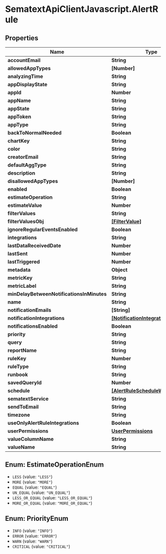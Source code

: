 # SematextApiClientJavascript.AlertRule

## Properties

| Name                                      | Type                                                                | Description | Notes      |
| ----------------------------------------- | ------------------------------------------------------------------- | ----------- | ---------- |
| **accountEmail**                          | **String**                                                          |             | [optional] |
| **allowedAppTypes**                       | **[Number]**                                                        |             | [optional] |
| **analyzingTime**                         | **String**                                                          |             | [optional] |
| **appDisplayState**                       | **String**                                                          |             | [optional] |
| **appId**                                 | **Number**                                                          |             | [optional] |
| **appName**                               | **String**                                                          |             | [optional] |
| **appState**                              | **String**                                                          |             | [optional] |
| **appToken**                              | **String**                                                          |             | [optional] |
| **appType**                               | **String**                                                          |             | [optional] |
| **backToNormalNeeded**                    | **Boolean**                                                         |             | [optional] |
| **chartKey**                              | **String**                                                          |             | [optional] |
| **color**                                 | **String**                                                          |             | [optional] |
| **creatorEmail**                          | **String**                                                          |             | [optional] |
| **defaultAggType**                        | **String**                                                          |             | [optional] |
| **description**                           | **String**                                                          |             | [optional] |
| **disallowedAppTypes**                    | **[Number]**                                                        |             | [optional] |
| **enabled**                               | **Boolean**                                                         |             | [optional] |
| **estimateOperation**                     | **String**                                                          |             | [optional] |
| **estimateValue**                         | **Number**                                                          |             | [optional] |
| **filterValues**                          | **String**                                                          |             | [optional] |
| **filterValuesObj**                       | [**[FilterValue]**](FilterValue.md)                                 |             | [optional] |
| **ignoreRegularEventsEnabled**            | **Boolean**                                                         |             | [optional] |
| **integrations**                          | **String**                                                          |             | [optional] |
| **lastDataReceivedDate**                  | **Number**                                                          |             | [optional] |
| **lastSent**                              | **Number**                                                          |             | [optional] |
| **lastTriggered**                         | **Number**                                                          |             | [optional] |
| **metadata**                              | **Object**                                                          |             | [optional] |
| **metricKey**                             | **String**                                                          |             | [optional] |
| **metricLabel**                           | **String**                                                          |             | [optional] |
| **minDelayBetweenNotificationsInMinutes** | **String**                                                          |             | [optional] |
| **name**                                  | **String**                                                          |             | [optional] |
| **notificationEmails**                    | **[String]**                                                        |             | [optional] |
| **notificationIntegrations**              | [**[NotificationIntegration]**](NotificationIntegration.md)         |             | [optional] |
| **notificationsEnabled**                  | **Boolean**                                                         |             | [optional] |
| **priority**                              | **String**                                                          |             | [optional] |
| **query**                                 | **String**                                                          |             | [optional] |
| **reportName**                            | **String**                                                          |             | [optional] |
| **ruleKey**                               | **Number**                                                          |             | [optional] |
| **ruleType**                              | **String**                                                          |             | [optional] |
| **runbook**                               | **String**                                                          |             | [optional] |
| **savedQueryId**                          | **Number**                                                          |             | [optional] |
| **schedule**                              | [**[AlertRuleScheduleWeekdayDto]**](AlertRuleScheduleWeekdayDto.md) |             | [optional] |
| **sematextService**                       | **String**                                                          |             | [optional] |
| **sendToEmail**                           | **String**                                                          |             | [optional] |
| **timezone**                              | **String**                                                          |             | [optional] |
| **useOnlyAlertRuleIntegrations**          | **Boolean**                                                         |             | [optional] |
| **userPermissions**                       | [**UserPermissions**](UserPermissions.md)                           |             | [optional] |
| **valueColumnName**                       | **String**                                                          |             | [optional] |
| **valueName**                             | **String**                                                          |             | [optional] |

<a name="EstimateOperationEnum"></a>

## Enum: EstimateOperationEnum

* `LESS` (value: `"LESS"`)
* `MORE` (value: `"MORE"`)
* `EQUAL` (value: `"EQUAL"`)
* `UN_EQUAL` (value: `"UN_EQUAL"`)
* `LESS_OR_EQUAL` (value: `"LESS_OR_EQUAL"`)
* `MORE_OR_EQUAL` (value: `"MORE_OR_EQUAL"`)

<a name="PriorityEnum"></a>

## Enum: PriorityEnum

* `INFO` (value: `"INFO"`)
* `ERROR` (value: `"ERROR"`)
* `WARN` (value: `"WARN"`)
* `CRITICAL` (value: `"CRITICAL"`)
